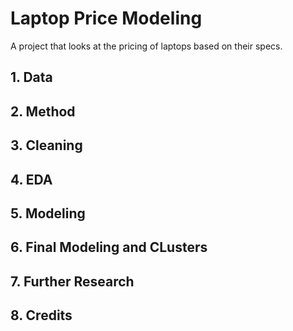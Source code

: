 # Laptop Price Modeling

A project that looks at the pricing of laptops based on their specs. 

## 1. Data

## 2. Method 

## 3. Cleaning

## 4. EDA

## 5. Modeling

## 6. Final Modeling and CLusters

## 7. Further Research

## 8. Credits

